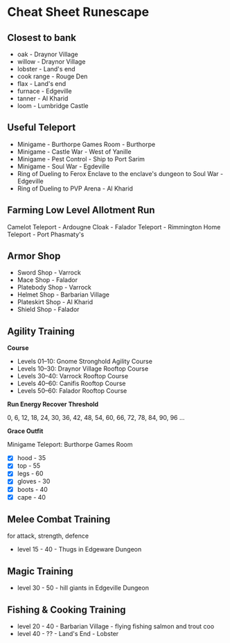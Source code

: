 # Cheat Sheet Runescape

## Closest to bank

- oak          - Draynor Village
- willow       - Draynor Village
- lobster      - Land's end
- cook range   - Rouge Den
- flax         - Land's end
- furnace      - Edgeville
- tanner       - Al Kharid
- loom         - Lumbridge Castle

## Useful Teleport

- Minigame - Burthorpe Games Room                                       - Burthorpe
- Minigame - Castle War                                                 - West of Yanille
- Minigame - Pest Control                                               - Ship to Port Sarim
- Minigame - Soul War                                                   - Egdeville
- Ring of Dueling to Ferox Enclave to the enclave's dungeon to Soul War - Edgeville
- Ring of Dueling to PVP Arena                                          - Al Kharid

## Farming Low Level Allotment Run

Camelot Teleport - Ardougne Cloak - Falador Teleport - Rimmington Home Teleport - Port Phasmaty's 

## Armor Shop

- Sword Shop      - Varrock
- Mace Shop       - Falador
- Platebody Shop  - Varrock
- Helmet Shop     - Barbarian Village
- Plateskirt Shop - Al Kharid
- Shield Shop     - Falador

## Agility Training

**Course**

- Levels 01–10: Gnome Stronghold Agility Course
- Levels 10–30: Draynor Village Rooftop Course
- Levels 30–40: Varrock Rooftop Course
- Levels 40–60: Canifis Rooftop Course
- Levels 50–60: Falador Rooftop Course

**Run Energy Recover Threshold**

0, 6, 12, 18, 24, 30, 36, 42, 48, 54, 60, 66, 72, 78, 84, 90, 96 ...

**Grace Outfit**

Minigame Teleport: Burthorpe Games Room

- [x] hood   - 35
- [x] top    - 55
- [x] legs   - 60
- [x] gloves - 30
- [x] boots  - 40
- [x] cape   - 40

## Melee Combat Training

for attack, strength, defence

- level 15 - 40 - Thugs in Edgeware Dungeon

## Magic Training

- level 30 - 50 - hill giants in Edgeville Dungeon

## Fishing & Cooking Training

- level 20 - 40 - Barbarian Village - flying fishing salmon and trout  coo
- level 40 - ?? - Land's End - Lobster
